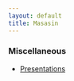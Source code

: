 ```yaml
---
layout: default
title: Masasin
---
```


### Miscellaneous
* [Presentations](https://masasin.github.io/presentations/)
